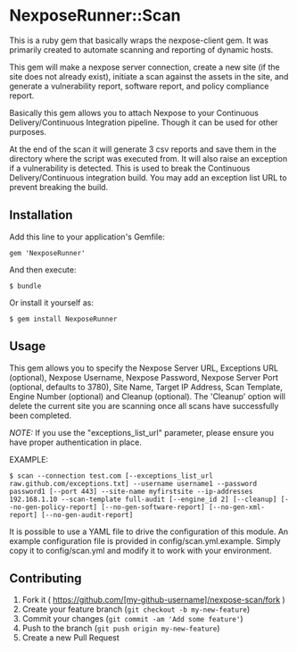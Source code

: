 # NexposeRunner::Scan

This is a ruby gem that basically wraps the nexpose-client gem. It was primarily created to automate scanning and reporting of dynamic hosts.

This gem will make a nexpose server connection, create a new site (if the site does not already exist), initiate a scan against the assets in the site, and generate a vulnerability report, software report, and policy compliance report.

Basically this gem allows you to attach Nexpose to your Continuous Delivery/Continuous Integration pipeline. Though it can be used for other purposes.

At the end of the scan it will generate 3 csv reports and save them in the directory where the script was executed from. It will also raise an exception if a vulnerability is detected. This is used to break the Continuous Delivery/Continuous integration build. You may add an exception list URL to prevent breaking the build.

## Installation

Add this line to your application's Gemfile:

    gem 'NexposeRunner'

And then execute:

    $ bundle

Or install it yourself as:

    $ gem install NexposeRunner

## Usage

This gem allows you to specify the Nexpose Server URL, Exceptions URL (optional), Nexpose Username, Nexpose Password, Nexpose Server Port (optional, defaults to 3780), Site Name, Target IP Address, Scan Template, Engine Number (optional) and Cleanup (optional). The 'Cleanup' option will delete the current site you are scanning once all scans have successfully been completed.

*NOTE:* If you use the "exceptions_list_url" parameter, please ensure you have proper authentication in place.

EXAMPLE:

    $ scan --connection test.com [--exceptions_list_url raw.github.com/exceptions.txt] --username username1 --password password1 [--port 443] --site-name myfirstsite --ip-addresses 192.168.1.10 --scan-template full-audit [--engine_id 2] [--cleanup] [--no-gen-policy-report] [--no-gen-software-report] [--no-gen-xml-report] [--no-gen-audit-report]

It is possible to use a YAML file to drive the configuration of this module.  An example configuration file is provided in config/scan.yml.example.  Simply copy it to config/scan.yml and modify it to work with your environment.

## Contributing

1. Fork it ( https://github.com/[my-github-username]/nexpose-scan/fork )
2. Create your feature branch (`git checkout -b my-new-feature`)
3. Commit your changes (`git commit -am 'Add some feature'`)
4. Push to the branch (`git push origin my-new-feature`)
5. Create a new Pull Request
